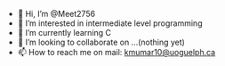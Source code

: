 - 👋 Hi, I’m @Meet2756
- 👀 I’m interested in intermediate level programming
- 🌱 I’m currently learning C
- 💞️ I’m looking to collaborate on ...(nothing yet)
- 📫 How to reach me on mail: kmumar10@uoguelph.ca

<!---
Meet2756/Meet2756 is a ✨ special ✨ repository because its `README.md` (this file) appears on your GitHub profile.
You can click the Preview link to take a look at your changes.
--->
